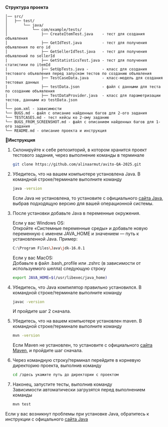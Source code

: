 
**Структура проекта**

```
│── src/
│   ├── test/
│       └── java/
│           └── com/example/tests/
│               ├── CreateItemTest.java    - тест для создания объявления
│               ├── GetIdTest.java         - тест для получения объявления по его id
│               ├── GetSellerIdTest.java   - тест для получения объявлений по sellerId
|               ├── GetStatisticsTest.java - тест для получения статистики по itemId
|               ├── SetUpTests.java -      - класс для создания тестового объявления перед запуском тестов по созданию объявления
|               ├── TestCaseData.java      - класс-модель для создания тестовых данных
|               ├── testData.json          - файл с данными для теста по созданию объявления
|               ├── TestDataProvider.java  - класс для параметризации тестов, данными из testData.json
|
└── pom.xml - зависимости
└── BUGS.md - файл с описание найденных багов для 2-ого задания
└── TESTCASES.md - тест кейсы ко 2-ому заданию
└── BUGS_FROM_SCREENSHOT.md - файл с описанием найденных багов для 1-ого задания
└── README.md - описание проекта и инструкция
```
 🔧**Инструкция** 

1. Склонируйте к себе репозиторий, в котором хранится проект тестового задания, через выполнение команды в терминале  <br/>
      ```sh
   git clone https://github.com/alinaarmut/avito-QA-2025.git
      ```
2. Убедитесь, что на вашем компьютере установлена Java. В командной строке/терминале выполните команду  <br/>
   ```sh
   java -version
   ```
   Если Java не установлена, то установите с официального [сайта Java](https://www.oracle.com/java/technologies/downloads/?er=221886), выбрав подходящую версию для вашей     операционной системы. <br/>
3.  После установки добавьте Java в переменные окружения. <br/>

    Если у вас Windows OS: <br/>
       Откройте «Системные переменные среды» и добавьте новую переменную с именем JAVA_HOME и значением — путь к установленной Java.
       Пример:
     ```sh
     C:\Program Files\Java\jdk-16.0.1
     ```
    Если у вас MacOS: <br/>
    Добавьте в файл .bash_profile или .zshrc (в зависимости от используемого шелла) следующую строку
    ```sh
    export JAVA_HOME=$(/usr/libexec/java_home)
    ```
    
5. Убедитесь, что Java компилятор правильно установился. В командной строке/терминале выполните команду  <br/>
   ```sh
   javac -version
   ```
   И пройдите шаг 2 сначала.
6. Убедитесь, что на вашем компьютере установлен maven.  В командной строке/терминале выполните команду  <br/>
   ```sh
   mvn -version
   ```
   Если Maven не установлен, то установите с официального [сайта Maven](https://maven.apache.org/download.cgi), и пройдите шаг сначала.
7. Через командную строку/терминал перейдите в корневую директорию проекта, выполнив команду <br/>
   ```sh
   cd /здесь укажите путь до директории с проектом
   ```
8. Наконец, запустите тесты, выполнив команду  <br/>
   Зависимости автоматически загрузятся перед выполнением команды  <br/>
   ```sh
   mvn test
   ```
Если у вас возникнут проблемы при установке Java, обратитесь к инструкции с офицального [сайта Java](https://www.java.com/ru/download/help/download_options_ru.html)
